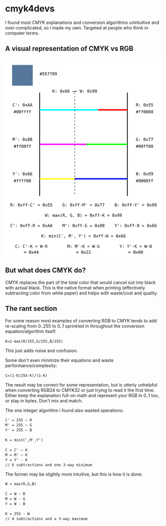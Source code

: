 # cmyk4devs

I found most CMYK explanations and conversion algorithms unintuitive and over-complicated, so i made my own. Targeted at people who think in computer terms.

## A visual representation of CMYK vs RGB

![](cmyk.svg)

## But what does CMYK do?

CMYK replaces the part of the total color that would cancel out into black with actual black.
This is the native format when printing (effectively subtracting color from white paper) and helps with waste/cost and quality.

## The rant section

For some reason most examples of converting RGB to CMYK tends to add re-scaling from 0..255 to 0..1 sprinkled in throughout the conversion equation/algorithm itself:

`K=1-max(R/255,G/255,B/255)`

This just adds noise and confusion.

Some don't even minimize their equations and waste performance/complexity:

`C=(1-R/255-K)/(1-K)`

The result may be correct for some representation, but is utterly unhelpful when converting RGB24 to CMYK32 or just trying to read it the first time.
Either keep the explanation full-on math and represent your RGB in 0..1 too, or stay in bytes. Don't mix and match.

The one integer algorithm i found also wasted operations:

```
C' = 255 – R
M' = 255 – G
Y' = 255 – B

K = min(C',M',Y')

C = C' – K
M = M' – K
Y = Y' - K
// 6 subtractions and one 3-way minimum
```

The former may be slightly more intuitive, but this is how it is done:

```
W = max(R,G,B)

C = W - R
M = W - G
Y = W - B

K = 255 - W
// 4 subtractions and a 3-way maximum
```
